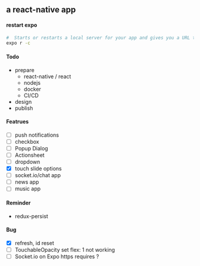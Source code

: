 ## a react-native app

#### restart expo

```sh
#  Starts or restarts a local server for your app and gives you a URL to it
expo r -c

```

#### Todo

- prepare
  - react-native / react
  - nodejs
  - docker
  - CI/CD
- design
- publish

#### Featrues

- [ ] push notifications
- [ ] checkbox
- [ ] Popup Dialog
- [ ] Actionsheet
- [ ] dropdown
- [x] touch slide options
- [ ] socket.io/chat app
- [ ] news app
- [ ] music app

#### Reminder

- redux-persist

#### Bug

- [x] refresh, id reset
- [ ] TouchableOpacity set flex: 1 not working
- [ ] Socket.io on Expo https requires ?
